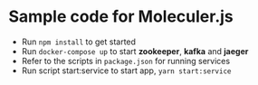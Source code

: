 # Sample code for Moleculer.js

- Run `npm install` to get started
- Run `docker-compose up` to start **zookeeper**, **kafka** and **jaeger**  
- Refer to the scripts in `package.json` for running services
- Run script start:service to start app, `yarn start:service`
